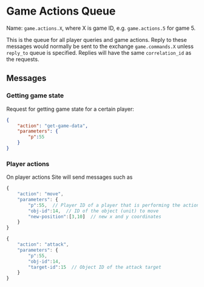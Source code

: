 # Game Actions Queue

Name: `game.actions.X`, where X is game ID, e.g. `game.actions.5` for game 5.

This is the queue for all player queries and game actions. Reply to these messages would normally be sent to the exchange `game.commands.X` unless `reply_to` queue is specified. Replies will have the same `correlation_id` as the requests.

## Messages

### Getting game state

Request for getting game state for a certain player:

```json
{
    "action": "get-game-data",
    "parameters": {
        "p":55
    }
}
```

### Player actions

On player actions Site will send messages such as

```js
{
    "action": "move",
    "parameters": {
        "p":55,  // Player ID of a player that is performing the action
        "obj-id":14,  // ID of the object (unit) to move
        "new-position":[3,10]  // new x and y coordinates
    }
}
```

```js
{
    "action": "attack",
    "parameters": {
        "p":55,
        "obj-id":14,
        "target-id":15  // Object ID of the attack target
    }
}
```
